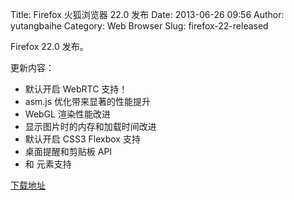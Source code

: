 Title: Firefox 火狐浏览器 22.0 发布
Date: 2013-06-26 09:56
Author: yutangbaihe
Category: Web Browser
Slug: firefox-22-released

Firefox 22.0 发布。

更新内容：

-   默认开启 WebRTC 支持！
-   asm.js 优化带来显著的性能提升
-   WebGL 渲染性能改进
-   显示图片时的内存和加载时间改进
-   默认开启 CSS3 Flexbox 支持
-   桌面提醒和剪贴板 API
-   <data> 和 <time> 元素支持

[下载地址](ftp://ftp.mozilla.org/pub/firefox/releases/22.0/)
